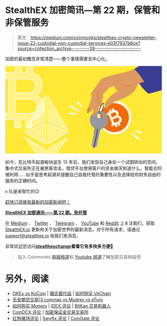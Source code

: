 # StealthEX 加密简讯—第 22 期，保管和非保管服务

> 原文：<https://medium.com/coinmonks/stealthex-crypto-newsletter-issue-22-custodial-non-custodial-services-e03f7937b6ce?source=collection_archive---------39----------------------->

加密的最初概念非常清楚——整个事情需要去中心化。

![](img/fc3752d28f3d9ff21334b269f356dea2.png)

如今，在比特币起源板块诞生 13 年后，我们发现自己身处一个试图转向的空间。集中式交易所正在被黑客攻击，借贷平台使用客户的资金做天知道什么，智能合同被利用……似乎是思考起源并提醒自己自我托管的重要性以及选择给你财务自由的服务的正确时间。

x 队是来帮忙的😉

[赶快订阅接收最新的加密新闻吧！](https://www.getrevue.co/profile/stealthex_io)

[**StealthEX 加密通讯——第 22 期。免托管**](https://www.getrevue.co/profile/stealthex_io/issues/stealthex-crypto-newsletter-issue-22-custody-free-1287850)

在 [Medium](https://stealthex-io.medium.com/) 、 [Twitter](https://twitter.com/Stealthex_io) 、 [Telegram](https://t.me/StealthEX) 、 [YouTube](https://www.youtube.com/channel/UCeES_XBesX76ge7xf1meuSw) 和 [Reddit](https://www.reddit.com/user/Stealthex_io) 上关注我们，获取 [StealthEX.io](https://stealthex.io/) 更新和关于加密世界的最新消息。对于所有请求，请通过 support@stealthex.io 给我们发消息。

非常欢迎您访问[**stealthexchange**](https://stealthex.io/)**看看它有多快多方便💛**

> 加入 Coinmonks [电报频道](https://t.me/coincodecap)和 [Youtube 频道](https://www.youtube.com/c/coinmonks/videos)了解加密交易和投资

# 另外，阅读

*   [OKEx vs KuCoin](https://coincodecap.com/okex-kucoin) | [摄氏替代品](https://coincodecap.com/celsius-alternatives) | [如何购买 VeChain](https://coincodecap.com/buy-vechain)
*   [币安期货交易](https://coincodecap.com/binance-futures-trading)|[3 commas vs Mudrex vs eToro](https://coincodecap.com/mudrex-3commas-etoro)
*   [如何购买 Monero](https://coincodecap.com/buy-monero) | [IDEX 评论](https://coincodecap.com/idex-review) | [BitKan 交易机器人](https://coincodecap.com/bitkan-trading-bot)
*   [CoinDCX 评论](/coinmonks/coindcx-review-8444db3621a2) | [加密保证金交易交易所](https://coincodecap.com/crypto-margin-trading-exchanges)
*   [红狗赌场评论](https://coincodecap.com/red-dog-casino-review) | [Swyftx 评论](https://coincodecap.com/swyftx-review) | [CoinGate 评论](https://coincodecap.com/coingate-review)